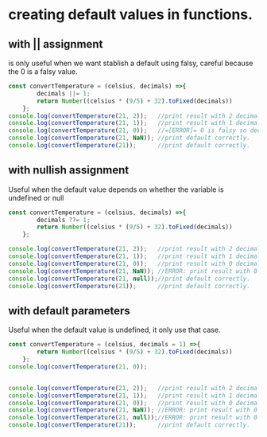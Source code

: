 # creating default values in functions.

## with || assignment
is only useful when we want stablish a default using falsy, careful because the 0 is a falsy value.

```js
const convertTemperature = (celsius, decimals) =>{
        decimals ||= 1; 
        return Number((celsius * (9/5) + 32).toFixed(decimals))
    };
console.log(convertTemperature(21, 2));   //print result with 2 decimals.
console.log(convertTemperature(21, 1));   //print result with 1 decimals.
console.log(convertTemperature(21, 0));   //=[ERROR]= 0 is falsy so decimals variable is 1, should remain as 0.
console.log(convertTemperature(21, NaN)); //print default correctly.
console.log(convertTemperature(21));      //print default correctly.

```

## with nullish assignment
Useful when the default value depends on whether the variable is undefined or null
```js
const convertTemperature = (celsius, decimals) =>{
        decimals ??= 1; 
        return Number((celsius * (9/5) + 32).toFixed(decimals))
    };

console.log(convertTemperature(21, 2));   //print result with 2 decimals.
console.log(convertTemperature(21, 1));   //print result with 1 decimals.
console.log(convertTemperature(21, 0));   //print result with 0 decimals.
console.log(convertTemperature(21, NaN)); //ERROR: print result with 0 decimals. (the default of toFixed), should print 1 decimals
console.log(convertTemperature(21, null));//print default correctly.
console.log(convertTemperature(21));      //print default correctly.

```

## with default parameters
Useful when the default value is undefined, it only use that case. 

```js
const convertTemperature = (celsius, decimals = 1) =>{
        return Number((celsius * (9/5) + 32).toFixed(decimals))
    };
console.log(convertTemperature(21, 0));


console.log(convertTemperature(21, 2));   //print result with 2 decimals.
console.log(convertTemperature(21, 1));   //print result with 1 decimals.
console.log(convertTemperature(21, 0));   //print result with 0 decimals.
console.log(convertTemperature(21, NaN)); //ERROR: print result with 0 decimals. (the default of toFixed), should print 1 decimals
console.log(convertTemperature(21, null));//ERROR: print result with 0 decimals. (the default of toFixed), should print 1 decimals
console.log(convertTemperature(21));      //print default correctly.

```